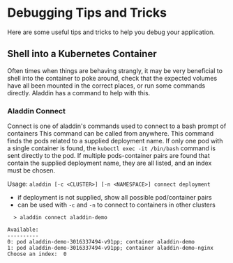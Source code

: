 # Debugging Tips and Tricks

Here are some useful tips and tricks to help you debug your application.

## Shell into a Kubernetes Container
Often times when things are behaving strangly, it may be very beneficial to shell into the container to poke around, check that the expected volumes have all been mounted in the correct places, or run some commands directly. Aladdin has a command to help with this. 

### Aladdin Connect
Connect is one of aladdin's commands used to connect to a bash prompt of containers
This command can be called from anywhere.
This command finds the pods related to a supplied deployment name. If only one pod with a single container is found, the `kubectl exec -it /bin/bash` command is sent directly to the pod.
If multiple pods-container pairs are found that contain the supplied deployment name, they are all listed, and an index must be chosen. 


Usage: `aladdin [-c <CLUSTER>] [-n <NAMESPACE>] connect deployment`
- if deployment is not supplied, show all possible pod/container pairs
- can be used with `-c` and `-n` to connect to containers in other clusters

```
  > aladdin connect aladdin-demo

Available:
----------
0: pod aladdin-demo-3016337494-v91pp; container aladdin-demo
1: pod aladdin-demo-3016337494-v91pp; container aladdin-demo-nginx
Choose an index:  0
```

